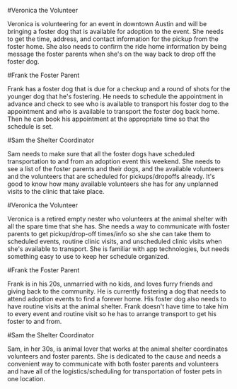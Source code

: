 #Veronica the Volunteer


Veronica is volunteering for an event in downtown Austin and will be bringing a foster dog that is available for adoption to the event. She needs to get the time, address, and contact information for the pickup from the foster home. She also needs to confirm the ride home information by being message the foster parents when she's on the way back to drop off the foster dog.


#Frank the Foster Parent


Frank has a foster dog that is due for a checkup and a round of shots for the younger dog that he's fostering. He needs to schedule the appointment in advance and check to see who is available to transport his foster dog to the appointment and who is available to transport the foster dog back home. Then he can book his appointment at the appropriate time so that the schedule is set.

#Sam the Shelter Coordinator

Sam needs to make sure that all the foster dogs have scheduled transportation to and from an adoption event this weekend. She needs to see a list of the foster parents and their dogs, and the available volunteers and the volunteers that are scheduled for pickups/dropoffs already. It's good to know how many available volunteers she has for any unplanned visits to the clinic that take place.

#Veronica the Volunteer

Veronica is a retired empty nester who volunteers at the animal shelter with all the spare time that she has. She needs a way to communicate with foster parents to get pickup/drop-off times/info so she she can take them to scheduled events, routine clinic visits, and unscheduled clinic visits when she's available to transport. She is familiar with app technologies, but needs something easy to use to keep her schedule organized.


#Frank the Foster Parent

Frank is in his 20s, unmarried with no kids, and loves furry friends and giving back to the community. He is currently fostering a dog that needs to attend adoption events to find a forever home. His foster dog also needs to have routine visits at the animal shelter. Frank doesn't have time to take him to every event and routine visit so he has to arrange transport to get his foster to and from.


#Sam the Shelter Coordinator

Sam, in her 30s, is animal lover that works at the animal shelter coordinates volunteers and foster parents. She is dedicated to the cause and needs a convenient way to communicate with both foster parents and volunteers and have all of the logistics/scheduling for transportation of foster pets in one location. 





